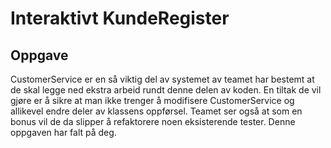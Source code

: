 # Interaktivt KundeRegister
## Oppgave
CustomerService er en så viktig del av systemet av teamet har bestemt at de skal legge
 ned ekstra arbeid rundt denne delen av koden. En tiltak de vil gjøre er å sikre at man
 ikke trenger å modifisere CustomerService og allikevel endre deler av klassens oppførsel.
Teamet ser også at som en bonus vil de da slipper å refaktorere noen eksisterende tester.
Denne oppgaven har falt på deg.
